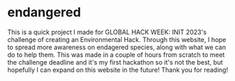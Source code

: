 # endangered

This is a quick project I made for GLOBAL HACK WEEK: INIT 2023's challenge of creating an Environmental Hack. 
Through this website, I hope to spread more awareness on endagered species, along with what we can do to help them. 
This was made in a couple of hours from scratch to meet the challenge deadline and it's my first hackathon so it's not the best,
but hopefully I can expand on this website in the future! Thank you for reading!
